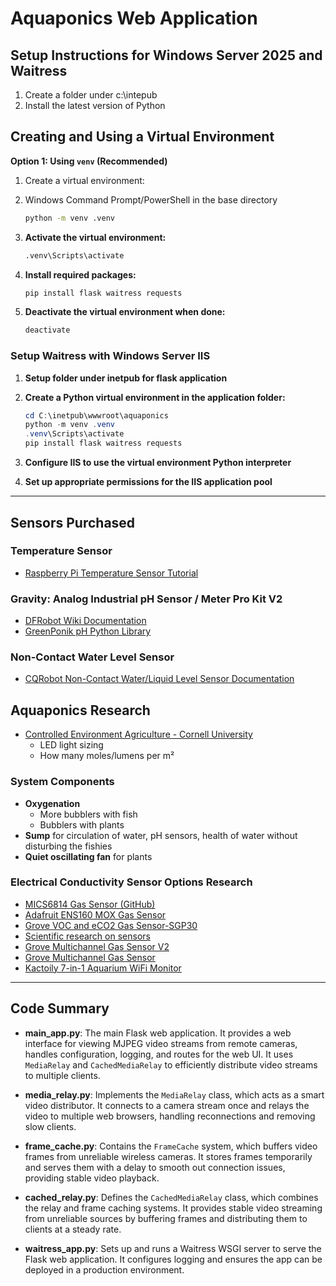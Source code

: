 # Aquaponics Web Application

## Setup Instructions for Windows Server 2025 and Waitress

1. Create a folder under c:\intepub
2. Install the latest version of Python

## Creating and Using a Virtual Environment

**Option 1: Using `venv` (Recommended)**

1. Create a virtual environment:
2. Windows Command Prompt/PowerShell in the base directory

   ```bash
   python -m venv .venv
   ```

2. **Activate the virtual environment:**

   ```bash
   .venv\Scripts\activate
   ```

3. **Install required packages:**

   ```bash
   pip install flask waitress requests
   ```

4. **Deactivate the virtual environment when done:**

   ```bash
   deactivate
   ```

### Setup Waitress with Windows Server IIS

1. **Setup folder under inetpub for flask application**
2. **Create a Python virtual environment in the application folder:**

   ```powershell
   cd C:\inetpub\wwwroot\aquaponics
   python -m venv .venv
   .venv\Scripts\activate
   pip install flask waitress requests
   ```

3. **Configure IIS to use the virtual environment Python interpreter**
4. **Set up appropriate permissions for the IIS application pool**

---

## Sensors Purchased

### Temperature Sensor

- [Raspberry Pi Temperature Sensor Tutorial](https://pimylifeup.com/raspberry-pi-temperature-sensor/)

### **Gravity: Analog Industrial pH Sensor / Meter Pro Kit V2**

- [DFRobot Wiki Documentation](https://wiki.dfrobot.com/Gravity__Analog_pH_Sensor_Meter_Kit_V2_SKU_SEN0161-V2)
- [GreenPonik pH Python Library](https://github.com/GreenPonik/GreenPonik_PH_Python)

### Non-Contact Water Level Sensor

- [CQRobot Non-Contact Water/Liquid Level Sensor Documentation](http://www.cqrobot.wiki/index.php/Non-Contact_Water/Liquid_Level_Sensor_SKU:_CQRSENYW001)

## Aquaponics Research

- [Controlled Environment Agriculture - Cornell University](https://cea.cals.cornell.edu/)
  - LED light sizing
  - How many moles/lumens per m²

### System Components

- **Oxygenation**
  - More bubblers with fish
  - Bubblers with plants
- **Sump** for circulation of water, pH sensors, health of water without disturbing the fishies
- **Quiet oscillating fan** for plants

### Electrical Conductivity Sensor Options Research

- [MICS6814 Gas Sensor (GitHub)](https://github.com/pimoroni/mics6814-python)
- [Adafruit ENS160 MOX Gas Sensor](https://learn.adafruit.com/adafruit-ens160-mox-gas-sensor)
- [Grove VOC and eCO2 Gas Sensor-SGP30](https://wiki.seeedstudio.com/Grove-VOC_and_eCO2_Gas_Sensor-SGP30/)
- [Scientific research on sensors](https://www.sciencedirect.com/science/article/pii/S2215016123004326)
- [Grove Multichannel Gas Sensor V2](https://wiki.seeedstudio.com/Grove-Multichannel-Gas-Sensor-V2/)
- [Grove Multichannel Gas Sensor](https://wiki.seeedstudio.com/Grove-Multichannel_Gas_Sensor/)
- [Kactoily 7-in-1 Aquarium WiFi Monitor](https://kactoily.com/products/7-in-1-aquarium-wifi-monitor?variant=49385677586725)

---

## Code Summary

- **main_app.py**: The main Flask web application. It provides a web interface for viewing MJPEG video streams from remote cameras, handles configuration, logging, and routes for the web UI. It uses `MediaRelay` and `CachedMediaRelay` to efficiently distribute video streams to multiple clients.

- **media_relay.py**: Implements the `MediaRelay` class, which acts as a smart video distributor. It connects to a camera stream once and relays the video to multiple web browsers, handling reconnections and removing slow clients.

- **frame_cache.py**: Contains the `FrameCache` system, which buffers video frames from unreliable wireless cameras. It stores frames temporarily and serves them with a delay to smooth out connection issues, providing stable video playback.

- **cached_relay.py**: Defines the `CachedMediaRelay` class, which combines the relay and frame caching systems. It provides stable video streaming from unreliable sources by buffering frames and distributing them to clients at a steady rate.

- **waitress_app.py**: Sets up and runs a Waitress WSGI server to serve the Flask web application. It configures logging and ensures the app can be deployed in a production environment. 